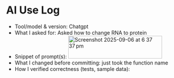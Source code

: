 # AI Use Log
- Tool/model & version: Chatgpt
- What I asked for: Asked how to change RNA to protein 
- Snippet of prompt(s): <img width="255" height="62" alt="Screenshot 2025-09-06 at 6 37 37 pm" src="https://github.com/user-attachments/assets/39f3d86a-adc6-484f-a900-d56a7d77cf4f" />
- What I changed before committing: just took the function name
- How I verified correctness (tests, sample data): 
